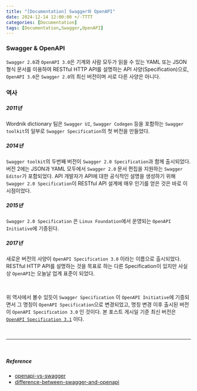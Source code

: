 ```yaml
---
title: "[Documentation] Swagger와 OpenAPI"
date: 2024-12-14 12:00:00 +/-TTTT
categories: [Documentation]
tags: [Documentation,Swagger,OpenAPI]
---
```


### **Swagger & OpenAPI**
`Swagger 2.0`과  `OpenAPI 3.0`은 기계와 사람 모두가 읽을 수 있는 YAML 또는 JSON 형식 문서를 이용하여 RESTful HTTP API를 설명하는 API 사양(Specification)으로, `OpenAPI 3.0`은 `Swagger 2.0`의 최신 버전이며 서로 다른 사양은 아니다.

### **역사**

##### 2011년
Wordnik dictionary 팀은 `Swagger UI`, `Swagger Codegen` 등을 포함하는 `Swagger toolkit`의 일부로 `Swagger Specification`의 첫 버전을 만들었다.

##### 2014년
`Swagger toolkit`의 두번째 버전이 `Swagger 2.0 Specification`과 함께 출시되었다. 버전 2에는 JSON과 YAML 모두에서 `Swagger 2.0` 문서 편집을 지원하는 `Swagger Editor`가 포함되었다. API 개발자가 API에 대한 공식적인 설명을 생성하기 위해 `Swagger 2.0 Specification`이 RESTful API 설계에 매우 인기를 얻은 것은 바로 이 시점이었다.

##### 2015년
`Swagger 2.0 Specification` 은 `Linux Foundation`에서 운영되는 `OpenAPI Initiative`에 기증된다.

##### 2017년
새로운 버전의 사양이 `OpenAPI Specification 3.0` 이라는 이름으로 출시되었다. RESTful HTTP API를 설명하는 것을 목표로 하는 다른 Specification이 있지만 사실상 `OpenAPI`는 오늘날 업계 표준이 되었다.

<br>

위 역사에서 볼수 있듯이 `Swagger Specification` 이 `OpenAPI Initiative`에 기증되면서 그 명칭이 `OpenAPI Specification`으로 변경되었고, 명칭 변경 이후 출시된 버전이 `OpenAPI Specification 3.0` 인 것이다. 본 포스트 게시일 기준 최신 버전은 [`OpenAPI Specification 3.1`](https://spec.openapis.org/oas/v3.1.0.html) 이다.




<br>

---

<br>

##### Reference
- [openapi-vs-swagger](https://blog.postman.com/openapi-vs-swagger/)
- [difference-between-swagger-and-openapi](https://swagger.io/blog/api-strategy/difference-between-swagger-and-openapi/)
